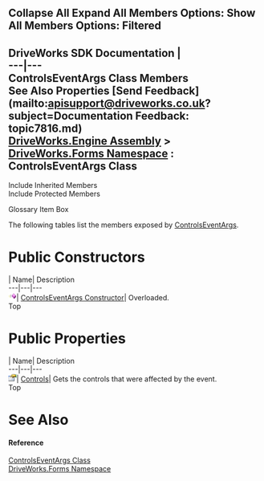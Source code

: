 Collapse All Expand All Members Options: Show All  Members Options: Filtered   
---  
DriveWorks SDK Documentation  |   
---|---  
ControlsEventArgs Class Members   
See Also Properties [Send Feedback](mailto:apisupport@driveworks.co.uk?subject=Documentation Feedback: topic7816.md)  
[DriveWorks.Engine Assembly](topic2156.md) > [DriveWorks.Forms Namespace](topic7266.md) : ControlsEventArgs Class  
---  
  
Include Inherited Members    
Include Protected Members  


Glossary Item Box

The following tables list the members exposed by [ControlsEventArgs](topic7816.md).

# Public Constructors

| Name| Description  
---|---|---  
![Public Constructor](dotnetimages/publicConstructor.gif)| [ControlsEventArgs Constructor](topic7822.md)| Overloaded.   
Top

# Public Properties

| Name| Description  
---|---|---  
![Public Property](dotnetimages/publicProperty.gif)| [Controls](topic7825.md)| Gets the controls that were affected by the event.   
Top

# See Also

#### Reference

[ControlsEventArgs Class](topic7816.md)   
[DriveWorks.Forms Namespace](topic7266.md)


